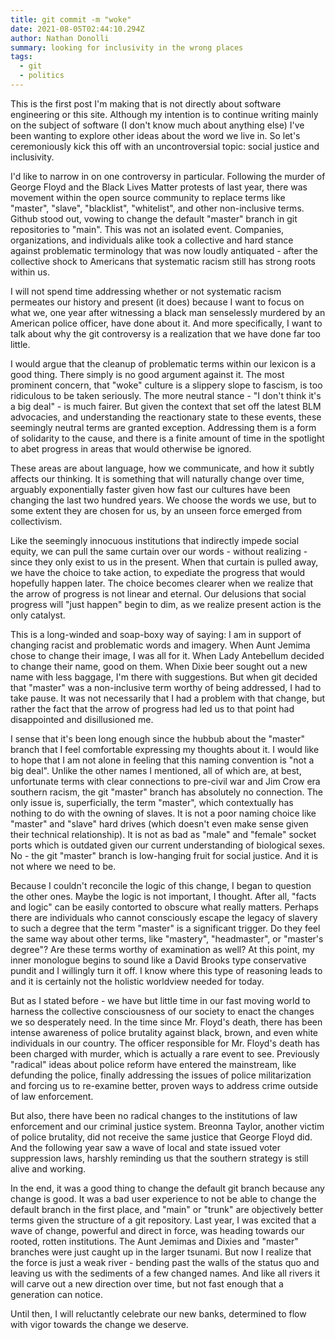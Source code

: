 ```yaml
---
title: git commit -m "woke"
date: 2021-08-05T02:44:10.294Z
author: Nathan Donolli
summary: looking for inclusivity in the wrong places
tags:
  - git
  - politics
---
```

This is the first post I'm making that is not directly about software engineering or this site.  Although my intention is to continue writing mainly on the subject of software (I don't know much about anything else) I've been wanting to explore other ideas about the word we live in.  So let's ceremoniously kick this off with an uncontroversial topic: social justice and inclusivity.

I'd like to narrow in on one controversy in particular.  Following the murder of George Floyd and the Black Lives Matter protests of last year, there was movement within the open source community to replace terms like "master", "slave", "blacklist", "whitelist", and other non-inclusive terms.  Github stood out, vowing to change the default "master" branch in git repositories to "main". This was not an isolated event.  Companies, organizations, and individuals alike took a collective and hard stance against problematic terminology that was now loudly antiquated - after the collective shock to Americans that systematic racism still has strong roots within us.

I will not spend time addressing whether or not systematic racism permeates our history and present (it does) because I want to focus on what we, one year after witnessing a black man senselessly murdered by an American police officer, have done about it.  And more specifically, I want to talk about why the git controversy is a realization that we have done far too little.

I would argue that the cleanup of problematic terms within our lexicon is a good thing.  There simply is no good argument against it.  The most prominent concern, that "woke" culture is a slippery slope to fascism, is too ridiculous to be taken seriously.  The more neutral stance - "I don't think it's a big deal" - is much fairer.  But given the context that set off the latest BLM advocacies, and understanding the reactionary state to these events, these seemingly neutral terms are granted exception.  Addressing them is a form of solidarity to the cause, and there is a finite amount of time in the spotlight to abet progress in areas that would otherwise be ignored.  

These areas are about language, how we communicate, and how it subtly affects our thinking.  It is something that will naturally change over time, arguably exponentially faster given how fast our cultures have been changing the last two hundred years.  We choose the words we use, but to some extent they are chosen for us, by an unseen force emerged from collectivism.  

Like the seemingly innocuous institutions that indirectly impede social equity, we can pull the same curtain over our words - without realizing - since they only exist to us in the present.  When that curtain is pulled away, we have the choice to take action, to expediate the progress that would hopefully happen later.  The choice becomes clearer when we realize that the arrow of progress is not linear and eternal.  Our delusions that social progress will "just happen" begin to dim, as we realize present action is the only catalyst.

This is a long-winded and soap-boxy way of saying: I am in support of changing racist and problematic words and imagery.  When Aunt Jemima chose to change their image, I was all for it.  When Lady Antebellum decided to change their name, good on them.  When Dixie beer sought out a new name with less baggage, I'm there with suggestions.  But when git decided that "master" was a non-inclusive term worthy of being addressed, I had to take pause.  It was not necessarily that I had a problem with that change, but rather the fact that the arrow of progress had led us to that point had disappointed and disillusioned me.

I sense that it's been long enough since the hubbub about the "master" branch that I feel comfortable expressing my thoughts about it.  I would like to hope that I am not alone in feeling that this naming convention is "not a big deal".  Unlike the other names I mentioned, all of which are, at best, unfortunate terms with clear connections to pre-civil war and Jim Crow era southern racism, the git "master" branch has absolutely no connection.  The only issue is, superficially, the term "master", which contextually has nothing to do with the owning of slaves.  It is not a poor naming choice like "master" and "slave" hard drives (which doesn't even make sense given their technical relationship).  It is not as bad as "male" and "female" socket ports which is outdated given our current understanding of biological sexes.  No - the git "master" branch is low-hanging fruit for social justice.  And it is not where we need to be.

Because I couldn't reconcile the logic of this change, I began to question the other ones.  Maybe the logic is not important, I thought.  After all, "facts and logic" can be easily contorted to obscure what really matters.  Perhaps there are individuals who cannot consciously escape the legacy of slavery to such a degree that the term "master" is a significant trigger.  Do they feel the same way about other terms, like "mastery", "headmaster", or "master's degree"?  Are these terms worthy of examination as well?  At this point, my inner monologue begins to sound like a David Brooks type conservative pundit and I willingly turn it off.  I know where this type of reasoning leads to and it is certainly not the holistic worldview needed for today.

But as I stated before - we have but little time in our fast moving world to harness the collective consciousness of our society to enact the changes we so desperately need.  In the time since Mr. Floyd's death, there has been intense awareness of police brutality against black, brown, and even white individuals in our country. The officer responsible for Mr. Floyd's death has been charged with murder, which is actually a rare event to see.  Previously "radical" ideas about police reform have entered the mainstream, like defunding the police, finally addressing the issues of police militarization and forcing us to re-examine better, proven ways to address crime outside of law enforcement.

But also, there have been no radical changes to the institutions of law enforcement and our criminal justice system.  Breonna Taylor, another victim of police brutality, did not receive the same justice that George Floyd did.  And the following year saw a wave of local and state issued voter suppression laws, harshly reminding us that the southern strategy is still alive and working.

In the end, it was a good thing to change the default git branch because any change is good.  It was a bad user experience to not be able to change the default branch in the first place, and "main" or "trunk" are objectively better terms given the structure of a git repository.  Last year, I was excited that a wave of change, powerful and direct in force, was heading towards our rooted, rotten institutions.  The Aunt Jemimas and Dixies and "master" branches were just caught up in the larger tsunami.  But now I realize that the force is just a weak river - bending past the walls of the status quo and leaving us with the sediments of a few changed names.  And like all rivers it will carve out a new direction over time, but not fast enough that a generation can notice.  

Until then, I will reluctantly celebrate our new banks, determined to flow with vigor towards the change we deserve.